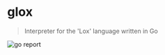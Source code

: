 glox
====
> Interpreter for the 'Lox' language written in Go

![go report](https://goreportcard.com/badge/github.com/pravj/glox)
